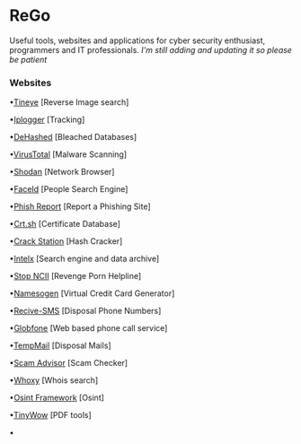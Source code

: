 # ReGo
Useful tools, websites and applications for cyber security enthusiast, programmers and IT professionals. 
*I'm still adding and updating it so please be patient*

### Websites

•[Tineye](https://tineye.com/) [Reverse Image search]

•[Iplogger](https://iplogger.org/) [Tracking]

•[DeHashed](https://www.dehashed.com/) [Bleached Databases]

•[VirusTotal](https://www.virustotal.com/) [Malware Scanning]

•[Shodan](https://www.shodan.io/) [Network Browser]

•[FaceId](https://facecheck.id/) [People Search Engine]

•[Phish Report](https://phish.report/) [Report a Phishing Site]

•[Crt.sh](https://crt.sh/) [Certificate Database]

•[Crack Station](https://crackstation.net/) [Hash Cracker]

•[Intelx](https://intelx.io/) [Search engine and data archive]

•[Stop NCII](https://stopncii.org/) [Revenge Porn Helpline]

•[Namesogen](https://namso-gen.com/) [Virtual Credit Card Generator]

•[Recive-SMS](https://receive-smss.com/) [Disposal Phone Numbers]

•[Globfone](https://globfone.com/) [Web based phone call service]

•[TempMail](https://tempmail.org) [Disposal Mails]

•[Scam Advisor](https://www.scamadviser.com/) [Scam Checker]

•[Whoxy](https://www.whoxy.com/) [Whois search]

•[Osint Framework](https://osintframework.com/) [Osint]

•[TinyWow](https://tinywow.com/) [PDF tools]

•
